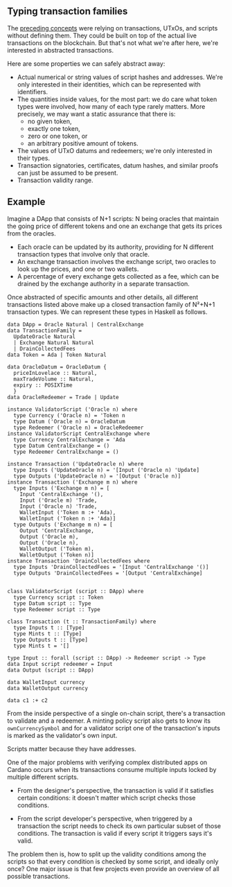 ## Typing transaction families

<!--
~~~ {.haskell}
{-# LANGUAGE DataKinds, ExplicitForAll, KindSignatures, StandaloneKindSignatures,
             MultiParamTypeClasses, PolyKinds, TypeFamilies, TypeOperators #-}

module Typed where

import Data.Kind (Type)
import Data.Map (Map)
import Numeric.Natural (Natural)

data POSIXTime

~~~
-->

The [preceding concepts](TransactionFamily.md) were relying on transactions,
UTxOs, and scripts without defining them. They could be built on top of the
actual live transactions on the blockchain. But that's not what we're after
here, we're interested in abstracted transactions.

Here are some properties we can safely abstract away:

* Actual numerical or string values of script hashes and addresses. We're only
  interested in their identities, which can be represented with identifiers.
* The quantities inside values, for the most part: we do care what token types
  were involved, how many of each type rarely matters. More precisely, we may
  want a static assurance that there is:
  - no given token,
  - exactly one token,
  - zero or one token, or
  - an arbitrary positive amount of tokens.
* The values of UTxO datums and redeemers; we're only interested in their types.
* Transaction signatories, certificates, datum hashes, and similar proofs can
  just be assumed to be present.
* Transaction validity range.

## Example

Imagine a DApp that consists of N+1 scripts: N being oracles that maintain
the going price of different tokens and one an exchange that gets its prices
from the oracles.

* Each oracle can be updated by its authority, providing for N different
  transaction types that involve only that oracle.
* An exchange transaction involves the exchange script, two oracles to look
  up the prices, and one or two wallets.
* A percentage of every exchange gets collected as a fee, which can be
  drained by the exchange authority in a separate transaction.

Once abstracted of specific amounts and other details, all different
transactions listed above make up a closed transaction family of N²+N+1
transaction types. We can represent these types in Haskell as follows.

~~~ {.haskell}
data DApp = Oracle Natural | CentralExchange
data TransactionFamily =
  UpdateOracle Natural
  | Exchange Natural Natural
  | DrainCollectedFees
data Token = Ada | Token Natural

data OracleDatum = OracleDatum {
  priceInLovelace :: Natural,
  maxTradeVolume :: Natural,
  expiry :: POSIXTime
  }
data OracleRedeemer = Trade | Update

instance ValidatorScript ('Oracle n) where
  type Currency ('Oracle n) = 'Token n
  type Datum ('Oracle n) = OracleDatum
  type Redeemer ('Oracle n) = OracleRedeemer
instance ValidatorScript CentralExchange where
  type Currency CentralExchange = 'Ada
  type Datum CentralExchange = ()
  type Redeemer CentralExchange = ()

instance Transaction ('UpdateOracle n) where
  type Inputs ('UpdateOracle n) = '[Input ('Oracle n) 'Update]
  type Outputs ('UpdateOracle n) = '[Output ('Oracle n)]
instance Transaction ('Exchange m n) where
  type Inputs ('Exchange m n) = [
    Input 'CentralExchange '(),
    Input ('Oracle m) 'Trade,
    Input ('Oracle n) 'Trade,
    WalletInput ('Token m :+ 'Ada),
    WalletInput ('Token n :+ 'Ada)]
  type Outputs ('Exchange m n) = [
    Output 'CentralExchange,
    Output ('Oracle m),
    Output ('Oracle n),
    WalletOutput ('Token m),
    WalletOutput ('Token n)]
instance Transaction 'DrainCollectedFees where
  type Inputs 'DrainCollectedFees = '[Input 'CentralExchange '()]
  type Outputs 'DrainCollectedFees = '[Output 'CentralExchange]
~~~

~~~ {.haskell}

class ValidatorScript (script :: DApp) where
  type Currency script :: Token
  type Datum script :: Type
  type Redeemer script :: Type

class Transaction (t :: TransactionFamily) where
  type Inputs t :: [Type]
  type Mints t :: [Type]
  type Outputs t :: [Type]
  type Mints t = '[]

type Input :: forall (script :: DApp) -> Redeemer script -> Type
data Input script redeemer = Input
data Output (script :: DApp)

data WalletInput currency
data WalletOutput currency

data c1 :+ c2
~~~

From the inside perspective of a single on-chain script, there's a transaction
to validate and a redeemer. A minting policy script also gets to know its
`ownCurrencySymbol` and for a validator script one of the transaction's inputs
is marked as the validator's own input.

Scripts matter because they have addresses.

One of the major problems with verifying complex distributed apps on Cardano
occurs when its transactions consume multiple inputs locked by multiple
different scripts.

* From the designer's perspective, the transaction is valid if it satisfies
  certain conditions: it doesn't matter which script checks those conditions.

* From the script developer's perspective, when triggered by a transaction the
  script needs to check its own particular subset of those conditions. The
  transaction is valid if every script it triggers says it's valid.

The problem then is, how to split up the validity conditions among the scripts
so that every condition is checked by some script, and ideally only once? One
major issue is that few projects even provide an overview of all possible
transactions.
